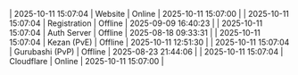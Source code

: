 | 2025-10-11 15:07:04 | Website | Online | 2025-10-11 15:07:00 |
| 2025-10-11 15:07:04 | Registration | Offline | 2025-09-09 16:40:23 |
| 2025-10-11 15:07:04 | Auth Server | Offline | 2025-08-18 09:33:31 |
| 2025-10-11 15:07:04 | Kezan (PvE) | Offline | 2025-10-11 12:51:30 |
| 2025-10-11 15:07:04 | Gurubashi (PvP) | Offline | 2025-08-23 21:44:06 |
| 2025-10-11 15:07:04 | Cloudflare | Online | 2025-10-11 15:07:00 |
